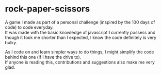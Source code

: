 # rock-paper-scissors  

A game I made as part of a personal challenge (inspired by the 100 days of code) to code everyday.  
It was made with the basic knowledge of javascript I currently possess and though it took me shorter than I expected, I know the code definitely is very bulky.  

As I code on and learn simpler ways to do things, I might simplify the code behind this one (if I have the drive to).  
If anyone is reading this, contributions and suggestions also make me very glad.  
